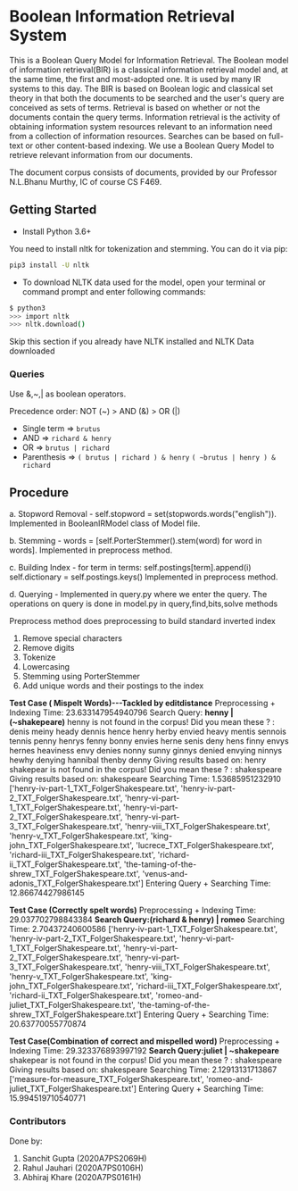 # Boolean Information Retrieval System

This is a Boolean Query Model for Information Retrieval. 
The Boolean model of information retrieval(BIR) is a classical information retrieval model and, at the same time, the first and most-adopted one. It is used by many IR systems to this day. The BIR is based on Boolean logic and classical set theory in that both the documents to be searched and the user's query are conceived as sets of terms. Retrieval is based on whether or not the documents contain the query terms. 
Information retrieval is the activity of obtaining information system resources relevant to an information need from a collection of information resources. Searches can be based on full-text or other content-based indexing. We use a Boolean Query Model to retrieve relevant information from our documents.

The document corpus consists of documents, provided by our Professor N.L.Bhanu Murthy, IC of course CS F469. 

## Getting Started

- Install Python 3.6+

You need to install nltk for tokenization and stemming. You can do it via pip:

```bash
pip3 install -U nltk
```

- To download NLTK data used for the model, open your terminal or command prompt and enter following commands:

```bash
$ python3
>>> import nltk
>>> nltk.download()
```

Skip this section if you already have NLTK installed and NLTK Data downloaded

### Queries

Use &,~,| as boolean operators.

Precedence order: NOT (~) > AND (&) > OR (|)

- Single term => `brutus`
- AND => `richard & henry`
- OR => `brutus | richard`
- Parenthesis => `( brutus | richard ) & henry`
                 `( ~brutus | henry ) & richard`

## Procedure

a. Stopword Removal - self.stopword = set(stopwords.words("english")). 
                      Implemented in BooleanIRModel class of Model file.
                      
b. Stemming -   words = [self.PorterStemmer().stem(word) for word in words]. 
                        Implemented in preprocess method. 
                        
c. Building Index - for term in terms:
                        self.postings[term].append(i)
                    self.dictionary = self.postings.keys()
                    Implemented in preprocess method. 
                    
d. Querying - Implemented in query.py where we enter the query. The operations on query is done in model.py in query,find,bits,solve methods

Preprocess method does preprocessing to build standard inverted index
1. Remove special characters
2. Remove digits
3. Tokenize
4. Lowercasing
5. Stemming using PorterStemmer
6. Add unique words and their postings to the index

**Test Case ( Mispelt Words)---Tackled by editdistance**
Preprocessing + Indexing Time:  23.633147954940796
Search Query: **henny | (~shakepeare)**
henny  is not found in the corpus!
Did you mean these ? : 
denis
meiny
heady
dennis
hence
henry
herby
envied
heavy
mentis
sennois
tennis
penny
henrys
fenny
bonny
envies
herne
senis
deny
hens
finny
envys
hernes
heaviness
envy
denies
nonny
sunny
ginnys
denied
envying
ninnys
hewhy
denying
hannibal
thenby
denny
Giving results based on:  henry
shakepear  is not found in the corpus!
Did you mean these ? : 
shakespeare
Giving results based on:  shakespeare
Searching Time:  1.53685951232910
['henry-iv-part-1_TXT_FolgerShakespeare.txt', 'henry-iv-part-2_TXT_FolgerShakespeare.txt', 'henry-vi-part-1_TXT_FolgerShakespeare.txt', 'henry-vi-part-2_TXT_FolgerShakespeare.txt', 'henry-vi-part-3_TXT_FolgerShakespeare.txt', 'henry-viii_TXT_FolgerShakespeare.txt', 'henry-v_TXT_FolgerShakespeare.txt', 'king-john_TXT_FolgerShakespeare.txt', 'lucrece_TXT_FolgerShakespeare.txt', 'richard-iii_TXT_FolgerShakespeare.txt', 'richard-ii_TXT_FolgerShakespeare.txt', 'the-taming-of-the-shrew_TXT_FolgerShakespeare.txt', 'venus-and-adonis_TXT_FolgerShakespeare.txt']
Entering Query + Searching Time:  12.86674427986145

**Test Case (Correctly spelt words)**
Preprocessing + Indexing Time:  29.037702798843384
**Search Query:(richard & henry) | romeo**
Searching Time:  2.70437240600586
['henry-iv-part-1_TXT_FolgerShakespeare.txt', 'henry-iv-part-2_TXT_FolgerShakespeare.txt', 'henry-vi-part-1_TXT_FolgerShakespeare.txt', 'henry-vi-part-2_TXT_FolgerShakespeare.txt', 'henry-vi-part-3_TXT_FolgerShakespeare.txt', 'henry-viii_TXT_FolgerShakespeare.txt', 'henry-v_TXT_FolgerShakespeare.txt', 'king-john_TXT_FolgerShakespeare.txt', 'richard-iii_TXT_FolgerShakespeare.txt', 'richard-ii_TXT_FolgerShakespeare.txt', 'romeo-and-juliet_TXT_FolgerShakespeare.txt', 'the-taming-of-the-shrew_TXT_FolgerShakespeare.txt']
Entering Query + Searching Time:  20.63770055770874

**Test Case(Combination of correct and mispelled word)**
Preprocessing + Indexing Time:  29.323376893997192
**Search Query:juliet | ~shakepeare**
shakepear  is not found in the corpus!
Did you mean these ? : 
shakespeare
Giving results based on:  shakespeare
Searching Time:  2.12913131713867
['measure-for-measure_TXT_FolgerShakespeare.txt', 'romeo-and-juliet_TXT_FolgerShakespeare.txt']
Entering Query + Searching Time:  15.994519710540771


### Contributors
Done by:
1. Sanchit Gupta (2020A7PS2069H)
2. Rahul Jauhari (2020A7PS0106H)
3. Abhiraj Khare (2020A7PS0161H)
